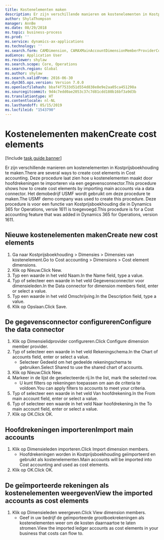```yaml
---
title: Kostenelementen maken
description: Er zijn verschillende manieren om kostenelementen in Kostprijsboekhouding te maken.
author: ShylaThompson
manager: AnnBe
ms.date: 08/29/2018
ms.topic: business-process
ms.prod: ''
ms.service: dynamics-ax-applications
ms.technology: ''
ms.search.form: CAMDimension, CAMAXMainAccountDimensionMemberProviderConfiguration, CAMDimensionMember
audience: Application User
ms.reviewer: shylaw
ms.search.scope: Core, Operations
ms.search.region: Global
ms.author: shylaw
ms.search.validFrom: 2016-06-30
ms.dyn365.ops.version: Version 7.0.0
ms.openlocfilehash: bbaf4f7533d51d554d838e8e9e2aa05ca451298a
ms.sourcegitcommit: 9d4c7edd0ae2053c37c7d81cdd180b16bf3a9d3b
ms.translationtype: HT
ms.contentlocale: nl-NL
ms.lasthandoff: 05/15/2019
ms.locfileid: "1543790"
---
```

# <a name="create-cost-elements"></a><span data-ttu-id="e36e5-103">Kostenelementen maken</span><span class="sxs-lookup"><span data-stu-id="e36e5-103">Create cost elements</span></span> 

[!include [task guide banner](../../includes/task-guide-banner.md)]

<span data-ttu-id="e36e5-104">Er zijn verschillende manieren om kostenelementen in Kostprijsboekhouding te maken.</span><span class="sxs-lookup"><span data-stu-id="e36e5-104">There are several ways to create cost elements in Cost accounting.</span></span> <span data-ttu-id="e36e5-105">Deze procedure laat zien hoe u kostenelementen maakt door hoofdrekeningen te importeren via een gegevensconnector.</span><span class="sxs-lookup"><span data-stu-id="e36e5-105">This procedure shows how to create cost elements by importing main accounts via a data connector.</span></span> <span data-ttu-id="e36e5-106">Het demobedrijf USMF wordt gebruikt om deze procedure te maken.</span><span class="sxs-lookup"><span data-stu-id="e36e5-106">The USMF demo company was used to create this procedure.</span></span> <span data-ttu-id="e36e5-107">Deze procedure is voor een functie van Kostprijsboekhouding die in Dynamics 365 for Operations, versie 1611 is toegevoegd.</span><span class="sxs-lookup"><span data-stu-id="e36e5-107">This procedure is for a Cost accounting feature that was added in Dynamics 365 for Operations, version 1611.</span></span>


## <a name="create-new-cost-elements"></a><span data-ttu-id="e36e5-108">Nieuwe kostenelementen maken</span><span class="sxs-lookup"><span data-stu-id="e36e5-108">Create new cost elements</span></span>
1. <span data-ttu-id="e36e5-109">Ga naar Kostprijsboekhouding > Dimensies > Dimensies van kostenelement.</span><span class="sxs-lookup"><span data-stu-id="e36e5-109">Go to Cost accounting > Dimensions > Cost element dimensions.</span></span>
2. <span data-ttu-id="e36e5-110">Klik op Nieuw.</span><span class="sxs-lookup"><span data-stu-id="e36e5-110">Click New.</span></span>
3. <span data-ttu-id="e36e5-111">Typ een waarde in het veld Naam.</span><span class="sxs-lookup"><span data-stu-id="e36e5-111">In the Name field, type a value.</span></span>
4. <span data-ttu-id="e36e5-112">Typ of selecteer een waarde in het veld Gegevensconnector voor dimensieleden.</span><span class="sxs-lookup"><span data-stu-id="e36e5-112">In the Data connector for dimension members field, enter or select a value.</span></span>
5. <span data-ttu-id="e36e5-113">Typ een waarde in het veld Omschrijving.</span><span class="sxs-lookup"><span data-stu-id="e36e5-113">In the Description field, type a value.</span></span>
6. <span data-ttu-id="e36e5-114">Klik op Opslaan.</span><span class="sxs-lookup"><span data-stu-id="e36e5-114">Click Save.</span></span>

## <a name="configure-the-data-connector"></a><span data-ttu-id="e36e5-115">De gegevensconnector configureren</span><span class="sxs-lookup"><span data-stu-id="e36e5-115">Configure the data connector</span></span>
1. <span data-ttu-id="e36e5-116">Klik op Dimensielidprovider configureren.</span><span class="sxs-lookup"><span data-stu-id="e36e5-116">Click Configure dimension member provider.</span></span>
2. <span data-ttu-id="e36e5-117">Typ of selecteer een waarde in het veld Rekeningschema.</span><span class="sxs-lookup"><span data-stu-id="e36e5-117">In the Chart of accounts field, enter or select a value.</span></span>
    * <span data-ttu-id="e36e5-118">Selecteer Gedeeld om het gedeelde rekeningschema te gebruiken.</span><span class="sxs-lookup"><span data-stu-id="e36e5-118">Select Shared to use the shared chart of accounts.</span></span>  
3. <span data-ttu-id="e36e5-119">Klik op Nieuw.</span><span class="sxs-lookup"><span data-stu-id="e36e5-119">Click New.</span></span>
4. <span data-ttu-id="e36e5-120">Markeer in de lijst de geselecteerde rij.</span><span class="sxs-lookup"><span data-stu-id="e36e5-120">In the list, mark the selected row.</span></span>
    * <span data-ttu-id="e36e5-121">U kunt filters op rekeningen toepassen om aan de criteria te voldoen.</span><span class="sxs-lookup"><span data-stu-id="e36e5-121">You can apply filters to accounts to meet your criteria.</span></span>  
5. <span data-ttu-id="e36e5-122">Typ of selecteer een waarde in het veld Van hoofdrekening.</span><span class="sxs-lookup"><span data-stu-id="e36e5-122">In the From main account field, enter or select a value.</span></span>
6. <span data-ttu-id="e36e5-123">Typ of selecteer een waarde in het veld Naar hoofdrekening.</span><span class="sxs-lookup"><span data-stu-id="e36e5-123">In the To main account field, enter or select a value.</span></span>
7. <span data-ttu-id="e36e5-124">Klik op OK.</span><span class="sxs-lookup"><span data-stu-id="e36e5-124">Click OK.</span></span>

## <a name="import-main-accounts"></a><span data-ttu-id="e36e5-125">Hoofdrekeningen importeren</span><span class="sxs-lookup"><span data-stu-id="e36e5-125">Import main accounts</span></span>
1. <span data-ttu-id="e36e5-126">Klik op Dimensieleden importeren.</span><span class="sxs-lookup"><span data-stu-id="e36e5-126">Click Import dimension members.</span></span>
    * <span data-ttu-id="e36e5-127">Hoofdrekeningen worden in Kostprijsboekhouding geïmporteerd en gebruikt als kostenelementen.</span><span class="sxs-lookup"><span data-stu-id="e36e5-127">Main accounts will be imported into Cost accounting and used as cost elements.</span></span>  
2. <span data-ttu-id="e36e5-128">Klik op OK.</span><span class="sxs-lookup"><span data-stu-id="e36e5-128">Click OK.</span></span>

## <a name="view-the-imported-accounts-as-cost-elements"></a><span data-ttu-id="e36e5-129">De geïmporteerde rekeningen als kostenelementen weergeven</span><span class="sxs-lookup"><span data-stu-id="e36e5-129">View the imported accounts as cost elements</span></span>
1. <span data-ttu-id="e36e5-130">Klik op Dimensieleden weergeven.</span><span class="sxs-lookup"><span data-stu-id="e36e5-130">Click View dimension members.</span></span>
    * <span data-ttu-id="e36e5-131">Geef in uw bedrijf de geïmporteerde grootboekrekeningen als kostenelementen weer om de kosten daarnaartoe te laten stromen.</span><span class="sxs-lookup"><span data-stu-id="e36e5-131">View the imported ledger accounts as cost elements in your business that costs can flow to.</span></span>  

